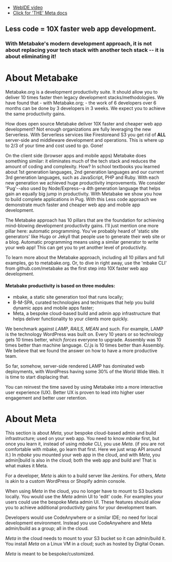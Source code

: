 

- <a href='https://youtu.be/CMUiPC0YtYA' target='_blank'>WebIDE video</a>
- <a href='http://doc.metabake.org/meta/' target='_blank'>Click for 'THE' Meta docs</a>

## Less code = 10X faster web app development.
### With Metabake's modern development approach, it is not about replacing your tech stack with another tech stack -- it is about eliminating it!


# About Metabake

Metabake.org is a development productivity suite. It should allow you to deliver 10 times faster then legacy development stacks/methodologies. We have found that - with Metabake.org; - the work of 6 developers over 6 months can be done by 3 developers in 3 weeks. We expect you to achieve the same productivity gains.

How does open source Metabake deliver 10X faster and cheaper web app development? Not enough organizations are fully leveraging the new Serverless. With Serverless services like Firestoreand S3 you get rid of **ALL** server-side and middleware development and operations. This is where up to 2/3 of your time and cost used to go. Gone!

On the client side (browser apps and mobile apps) Metabake does something similar: it eliminates much of the tech stack and reduces the amount of coding and complexity. How? In school textbooks you learned about 1st generation languages, 2nd generation languages and our current 3rd generation languages, such as JavaScript, PHP and Ruby. With each new generation we achieved huge productivity improvements. We consider 'Pug'--also used by Node/Express--a 4th generation language that helps gain an equally big jump in productivity. With Metabake we show you how to build complete applications in Pug. With this Less code approach we demonstrate much faster and cheaper web app and mobile app development.

The Metabake approach has 10 pillars that are the foundation for achieving mind-blowing development productivity gains. I'll just mention one more pillar here: automatic programming. You've probably heard of 'static site generators' like Hugo or Jekyll that people use to generate their web site or a blog. Automatic programming means using a similar generator to write your web app! This can get you to yet another level of productivity.

To learn more about the Metabake approach, including all 10 pillars and full examples, go to metabake.org. Or, to dive in right away, use the 'mbake CLI' from github.com/metabake as the first step into 10X faster web app development.

#### Metabake productivity is based on three modules:

- mbake, a static site generation tool that runs locally;
- B-M-SPA, curated technologies and techniques that help you build dynamic apps and mobile apps faster;
- Meta, a bespoke cloud-based build and admin app infrastructure that helps deliver functionality to your clients more quickly.

We benchmark against _LAMP_, _RAILS_, _MEAN_ and such. For example, LAMP is the technology WordPress was built on. Every 10 years or so technology gets 10 times better, which *forces* everyone to upgrade. Assembly was 10 times better than machine language. C/.js is 10 times better than Assembly. We believe that we found the answer on how to have a more productive team.

So far, somehow, server-side rendered LAMP has dominated web deployments, with WordPress having some 30% of the World Wide Web. It is time to start displacing that.

You can reinvest the time saved by using Metabake into a more interactive user experience (UX). Better UX is proven to lead into higher user engagement and better user retention.

# About Meta

This section is about _Meta_, your bespoke cloud-based admin and build infrastructure; used on your web app. You need to know _mbake_ first, but once you learn it, instead of using _mbake_ CLI, you use _Meta_. (if you are not comfortable with mbake, go learn that first. Here we just wrap API around it.) In _mbake_ you mounted your web app in the cloud, and with _Meta_, you admin|build is also in the cloud; both the web app and build are! That is what makes it Meta.

For a developer, _Meta_ is akin to a build server like Jenkins. For others, _Meta_ is akin to a custom WordPress or Shopify admin console.

When using _Meta_ in the cloud, you no longer have to mount to S3 buckets locally. You would use the _Meta_ admin UI to 'edit' code. For examples your users could use the bespoke Meta admin UI. These features should allow you to achieve additional productivity gains for your development team.

Developers would use CodeAnywhere or a similar IDE; no need for local development environment. Instead you use CodeAnywhere and Meta admin/build as a group; all in the cloud.

_Meta_ in the cloud needs to mount to your S3 bucket so it can admin/build it. You install _Meta_ on a Linux VM in a cloud; such as hosted by Digital Ocean.

 _Meta_ is meant to be bespoke/customized.
